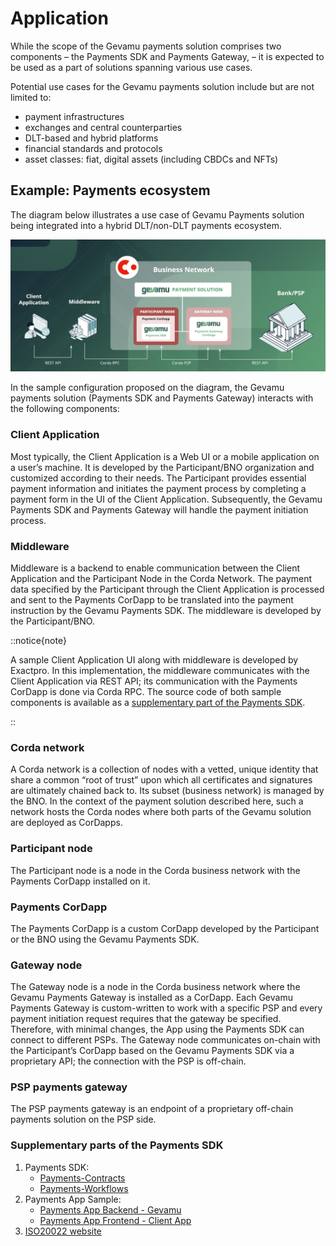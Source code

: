 # Application

While the scope of the Gevamu payments solution comprises two components – the Payments SDK and Payments Gateway, – it is expected to be used as a part of solutions spanning various use cases.

Potential use cases for the Gevamu payments solution include but are not limited to:
- payment infrastructures
- exchanges and central counterparties
- DLT-based and hybrid platforms
- financial standards and protocols
- asset classes: fiat, digital assets (including CBDCs and NFTs)

## Example: Payments ecosystem

The diagram below illustrates a use case of Gevamu Payments solution being integrated into a hybrid DLT/non-DLT payments ecosystem.

![Sample implementation schema](/img/Sample_implementation.png)

In the sample configuration proposed on the diagram, the Gevamu payments solution (Payments SDK and Payments Gateway) interacts with the following components:

### Client Application

Most typically, the Client Application is a Web UI or a mobile application on a user’s machine. It is developed by the Participant/BNO organization and customized according to their needs. The Participant provides essential payment information and initiates the payment process by completing a payment form in the UI of the Client Application. Subsequently, the Gevamu Payments SDK and Payments Gateway will handle the payment initiation process.

### Middleware

Middleware is a backend to enable communication between the Client Application and the Participant Node in the Corda Network. The payment data specified by the Participant through the Client Application is processed and sent to the Payments CorDapp to be translated into the payment instruction by the Gevamu Payments SDK. The middleware is developed by the Participant/BNO. 

::notice{note}

A sample Client Application UI along with middleware is developed by Exactpro. In this implementation, the middleware communicates with the Client Application via REST API; its communication with the Payments CorDapp is done via Corda RPC. The source code of both sample components is available as a [supplementary part of the Payments SDK](https://github.com/gevamu/corda-payments-sdk/tree/master/payments-app-sample). 

::

### Corda network

A Corda network is a collection of nodes with a vetted, unique identity that share a common “root of trust” upon which all certificates and signatures are ultimately chained back to. Its subset (business network) is managed by the BNO. In the context of the payment solution described here, such a network hosts the Corda nodes where both parts of the Gevamu solution are deployed as CorDapps.

### Participant node

The Participant node is a node in the Corda business network with the Payments CorDapp installed on it. 

### Payments CorDapp

The Payments CorDapp is a custom CorDapp developed by the Participant or the BNO using the Gevamu Payments SDK. 

### Gateway node

The Gateway node is a node in the Corda business network where the Gevamu Payments Gateway is installed as a CorDapp.
Each Gevamu Payments Gateway is custom-written to work with a specific PSP and every payment initiation request requires that the gateway be specified.
Therefore, with minimal changes, the App using the Payments SDK can connect to different PSPs.
The Gateway node communicates on-chain with the Participant’s CorDapp based on the Gevamu Payments SDK via a proprietary API; the connection with the PSP is off-chain.

  
### PSP payments gateway
The PSP payments gateway is an endpoint of a proprietary off-chain payments solution on the PSP side.

### Supplementary parts of the Payments SDK

1. Payments SDK:
    - [Payments-Contracts](https://github.com/gevamu/corda-payments-sdk/tree/master/payments-contracts)
    - [Payments-Workflows](https://github.com/gevamu/corda-payments-sdk/tree/master/payments-workflows)
2. Payments App Sample:
    - [Payments App Backend - Gevamu](https://github.com/gevamu/corda-payments-sdk/tree/master/payments-app-sample/payments-app-backend)
    - [Payments App Frontend - Client App](https://github.com/gevamu/corda-payments-sdk/tree/master/payments-app-sample/payments-app-frontend)
3. [ISO20022 website](https://www.iso20022.org/)
